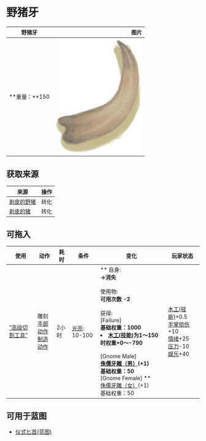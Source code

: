# 野猪牙  
>   
  
  野猪牙  |   图片   
 ----  |  ----:   
 **重量：**150  |  <img decoding="async" src="Sprite/Tusk.png" href="a.md" style="max-width:300px;max-height:300px;">   
  
## 获取来源  
来源  |  操作  
----  |  ----  
[剥皮的野猪](BoarSkinned.md)  |  转化  
[剥皮的猪](BoarSkinnedPiglet.md)  |  转化  
## 可拖入  
使用  |  动作  |  耗时  |  条件  |  变化  |  玩家状态  
----  |  ----  |  ----  |  ----  |  ----  |  ----  
[“高级切割工具”](tag_CutterAdv.md)  |  雕刻<br>[手部动作](HandAction.md)<br>[制造动作](CraftAction.md)  |  2小时  |  [光亮](Light.md): 10-100  |  ** 自身: **<br>→消失<br><br>** 使用物: **<br>可用次数  -2<br><br>** 获得: **<br>** [Failure] **<br>基础权重：1000<li>[木工(技能)](Skill_Woodworking.md)为1～150时权重+0～-790</li><br>** [Gnome Male] **<br>  [侏儒牙雕（男）](TuskCarving_GnomeMale.md)(+1)<br>基础权重：50<br>** [Gnome Female] **<br>  [侏儒牙雕（女）](TuskCarving_GnomeFemale.md)(+1)<br>基础权重：50  |  [木工(技能)](Skill_Woodworking.md)+0.5<br>[手掌损伤](HandDamage.md)+10<br>[情绪](Morale.md)+25<br>[压力](Stress.md)-10<br>[娱乐](Entertainment.md)+40  
## 可用于蓝图  
- [仪式匕首(蓝图)](Bp_CeremonialDagger.md)  
  
  


<script>document.title="野猪牙 - 卡牌生存百科 Card Survival Wiki";</script>